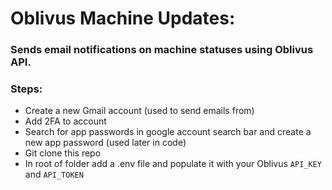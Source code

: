 # Oblivus Machine Updates:

### Sends email notifications on machine statuses using Oblivus API.

### Steps:

* Create a new Gmail account (used to send emails from)
* Add 2FA to account
* Search for app passwords in google account search bar and create a new app password (used later in code)
* Git clone this repo
* In root of folder add a .env file and populate it with your Oblivus `API_KEY` and `API_TOKEN` 